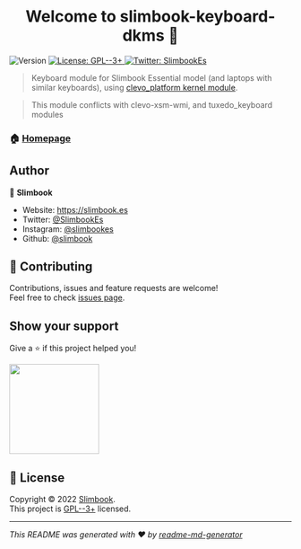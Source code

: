 <h1 align="center">Welcome to slimbook-keyboard-dkms 👋</h1>
<p>
  <img alt="Version" src="https://img.shields.io/badge/version-0.0-blue.svg?cacheSeconds=2592000" />
  <a href="https://www.gnu.org/licenses/gpl-3.0.html" target="_blank">
    <img alt="License: GPL--3+" src="https://img.shields.io/badge/License-GPL--3+-yellow.svg" />
  </a>
  <a href="https://twitter.com/SlimbookEs" target="_blank">
    <img alt="Twitter: SlimbookEs" src="https://img.shields.io/twitter/follow/SlimbookEs.svg?style=social" />
  </a>
</p>

> Keyboard module for Slimbook Essential model (and laptops with similar keyboards), using  [clevo_platform kernel module](https://github.com/slimbook/keyboard_module).

> This module conflicts with clevo-xsm-wmi, and tuxedo_keyboard modules

### 🏠 [Homepage](https://github.com/slimbook/slimbook-keyboard-dkms)

## Author

👤 **Slimbook**

* Website: https://slimbook.es
* Twitter: [@SlimbookEs](https://twitter.com/SlimbookEs)
* Instagram: [@slimbookes](https://www.instagram.com/slimbookes/)
* Github: [@slimbook](https://github.com/slimbook)

## 🤝 Contributing

Contributions, issues and feature requests are welcome!<br />Feel free to check [issues page](https://github.com/slimbook/slimbook-keyboard-dkms/issues). 

## Show your support

Give a ⭐️ if this project helped you!

<a href="https://www.patreon.com/slimbook">
  <img src="https://c5.patreon.com/external/logo/become_a_patron_button@2x.png" width="160">
</a>

## 📝 License

Copyright © 2022 [Slimbook](https://github.com/slimbook).<br />
This project is [GPL--3+](https://www.gnu.org/licenses/gpl-3.0.html) licensed.

***
_This README was generated with ❤️ by [readme-md-generator](https://github.com/kefranabg/readme-md-generator)_